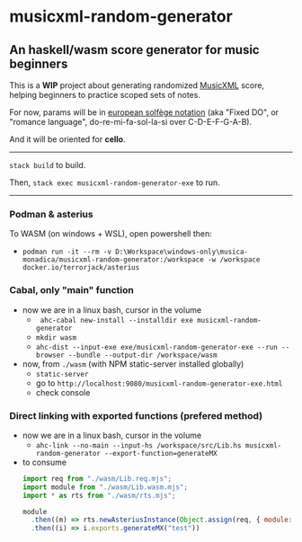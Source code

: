 # musicxml-random-generator

## An haskell/wasm score generator for music beginners


This is a **WIP** project about generating randomized [MusicXML](https://www.w3.org/2021/06/musicxml40/) score, helping beginners to practice scoped sets of notes.

For now, params will be in [european solfège notation](https://en.wikipedia.org/wiki/Solf%C3%A8ge) (aka "Fixed DO", or "romance language", do-re-mi-fa-sol-la-si over C-D-E-F-G-A-B).

And it will be oriented for **cello**.

--- 

`stack build` to build.

Then, `stack exec musicxml-random-generator-exe` to run.


---

### Podman & asterius
To WASM (on windows + WSL), open powershell then:
- `podman run -it --rm -v D:\Workspace\windows-only\musica-monadica/musicxml-random-generator:/workspace
 -w /workspace docker.io/terrorjack/asterius`

### Cabal, only "main" function
- now we are in a linux bash, cursor in the volume
  - ` ahc-cabal new-install --installdir exe musicxml-random-generator`
  - `mkdir wasm`
  - `ahc-dist --input-exe exe/musicxml-random-generator-exe --run --browser --bundle --output-dir /workspace/wasm`
- now, from `./wasm` (with NPM static-server installed globally)
  - `static-server`
  - go to `http://localhost:9080/musicxml-random-generator-exe.html`
  - check console

### Direct linking with exported functions (prefered method)
- now we are in a linux bash, cursor in the volume
  - `ahc-link --no-main --input-hs /workspace/src/Lib.hs musicxml-random-generator --export-function=generateMX`
- to consume
  ```javascript
  import req from "./wasm/Lib.req.mjs";
  import module from "./wasm/Lib.wasm.mjs";
  import * as rts from "./wasm/rts.mjs";

  module
    .then((m) => rts.newAsteriusInstance(Object.assign(req, { module: m })))
    .then((i) => i.exports.generateMX("test"))
  ```
